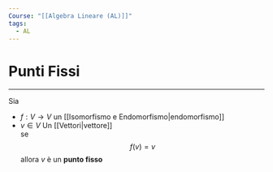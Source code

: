 ```yaml
---
Course: "[[Algebra Lineare (AL)]]"
tags:
  - AL
---
```



# Punti Fissi
---
Sia 
- $f : V → V$ un [[Isomorfismo e Endomorfismo|endomorfismo]]
- $v \in V$ Un [[Vettori|vettore]]   
se$$
f(v)=v
$$allora  $v$ è un __punto fisso__ 